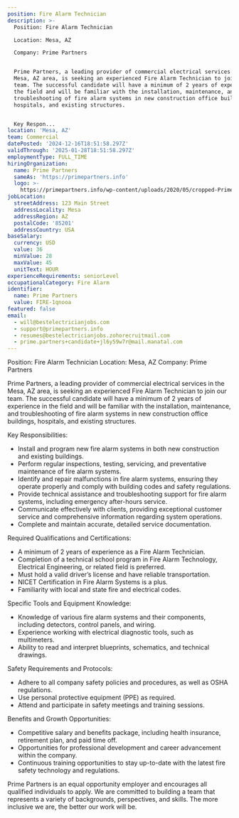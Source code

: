 ```yaml
---
position: Fire Alarm Technician
description: >-
  Position: Fire Alarm Technician

  Location: Mesa, AZ

  Company: Prime Partners


  Prime Partners, a leading provider of commercial electrical services in the
  Mesa, AZ area, is seeking an experienced Fire Alarm Technician to join our
  team. The successful candidate will have a minimum of 2 years of experience in
  the field and will be familiar with the installation, maintenance, and
  troubleshooting of fire alarm systems in new construction office buildings,
  hospitals, and existing structures.


  Key Respon...
location: 'Mesa, AZ'
team: Commercial
datePosted: '2024-12-16T18:51:58.297Z'
validThrough: '2025-01-28T18:51:58.297Z'
employmentType: FULL_TIME
hiringOrganization:
  name: Prime Partners
  sameAs: 'https://primepartners.info'
  logo: >-
    https://primepartners.info/wp-content/uploads/2020/05/cropped-Prime-Partners-Logo-NO-BG-1-1.png
jobLocation:
  streetAddress: 123 Main Street
  addressLocality: Mesa
  addressRegion: AZ
  postalCode: '85201'
  addressCountry: USA
baseSalary:
  currency: USD
  value: 36
  minValue: 28
  maxValue: 45
  unitText: HOUR
experienceRequirements: seniorLevel
occupationalCategory: Fire Alarm
identifier:
  name: Prime Partners
  value: FIRE-1qnooa
featured: false
email:
  - will@bestelectricianjobs.com
  - support@primepartners.info
  - resumes@bestelectricianjobs.zohorecruitmail.com
  - prime.partners+candidate+jl6y59w7r@mail.manatal.com
---
```




Position: Fire Alarm Technician
Location: Mesa, AZ
Company: Prime Partners

Prime Partners, a leading provider of commercial electrical services in the Mesa, AZ area, is seeking an experienced Fire Alarm Technician to join our team. The successful candidate will have a minimum of 2 years of experience in the field and will be familiar with the installation, maintenance, and troubleshooting of fire alarm systems in new construction office buildings, hospitals, and existing structures.

Key Responsibilities:

- Install and program new fire alarm systems in both new construction and existing buildings.
- Perform regular inspections, testing, servicing, and preventative maintenance of fire alarm systems.
- Identify and repair malfunctions in fire alarm systems, ensuring they operate properly and comply with building codes and safety regulations.
- Provide technical assistance and troubleshooting support for fire alarm systems, including emergency after-hours service.
- Communicate effectively with clients, providing exceptional customer service and comprehensive information regarding system operations.
- Complete and maintain accurate, detailed service documentation.

Required Qualifications and Certifications:

- A minimum of 2 years of experience as a Fire Alarm Technician.
- Completion of a technical school program in Fire Alarm Technology, Electrical Engineering, or related field is preferred.
- Must hold a valid driver’s license and have reliable transportation.
- NICET Certification in Fire Alarm Systems is a plus.
- Familiarity with local and state fire and electrical codes.

Specific Tools and Equipment Knowledge:

- Knowledge of various fire alarm systems and their components, including detectors, control panels, and wiring.
- Experience working with electrical diagnostic tools, such as multimeters.
- Ability to read and interpret blueprints, schematics, and technical drawings.

Safety Requirements and Protocols:

- Adhere to all company safety policies and procedures, as well as OSHA regulations.
- Use personal protective equipment (PPE) as required.
- Attend and participate in safety meetings and training sessions.

Benefits and Growth Opportunities:

- Competitive salary and benefits package, including health insurance, retirement plan, and paid time off.
- Opportunities for professional development and career advancement within the company.
- Continuous training opportunities to stay up-to-date with the latest fire safety technology and regulations.

Prime Partners is an equal opportunity employer and encourages all qualified individuals to apply. We are committed to building a team that represents a variety of backgrounds, perspectives, and skills. The more inclusive we are, the better our work will be.
